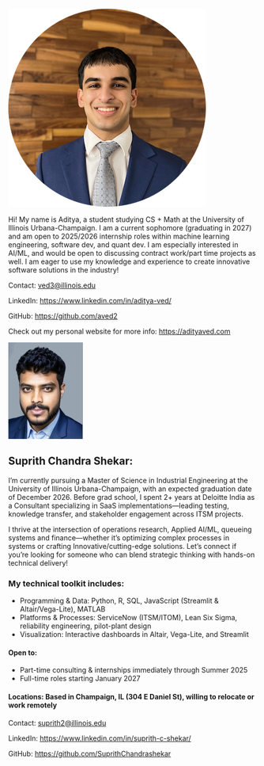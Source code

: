 ![alt text](assets/headshots/headshot.png)

Hi! My name is Aditya, a student studying CS + Math at the University of Illinois Urbana-Champaign. I am a current sophomore (graduating in 2027) and am open to 2025/2026 internship roles within machine learning engineering, software dev, and quant dev. I am especially interested in AI/ML, and would be open to discussing contract work/part time projects as well. I am eager to use my knowledge and experience to create innovative software solutions in the industry!

Contact: ved3@illinois.edu

LinkedIn: https://www.linkedin.com/in/aditya-ved/

GitHub: https://github.com/aved2

Check out my personal website for more info: https://adityaved.com

![alt text](assets/headshots/headshot_suprith.png)

## Suprith Chandra Shekar:

I’m currently pursuing a Master of Science in Industrial Engineering at the University of Illinois Urbana-Champaign, with an expected graduation date of December 2026. Before grad school, I spent 2+ years at Deloitte India as a Consultant specializing in SaaS implementations—leading testing, knowledge transfer, and stakeholder engagement across ITSM projects.

I thrive at the intersection of operations research, Applied AI/ML, queueing systems and finance—whether it’s optimizing complex processes in systems or crafting Innovative/cutting-edge solutions. Let’s connect if you’re looking for someone who can blend strategic thinking with hands-on technical delivery!

### My technical toolkit includes:
- Programming & Data: Python, R, SQL, JavaScript (Streamlit & Altair/Vega-Lite), MATLAB
- Platforms & Processes: ServiceNow (ITSM/ITOM), Lean Six Sigma, reliability engineering, pilot-plant design
- Visualization: Interactive dashboards in Altair, Vega-Lite, and Streamlit

#### Open to:
- Part-time consulting & internships immediately through Summer 2025
- Full-time roles starting January 2027

#### Locations: Based in Champaign, IL (304 E Daniel St), willing to relocate or work remotely

Contact: suprith2@illinois.edu

LinkedIn: https://www.linkedin.com/in/suprith-c-shekar/

GitHub: https://github.com/SuprithChandrashekar